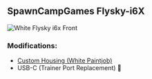 ## SpawnCampGames Flysky-i6X
![White Flysky i6x Front](https://preview.redd.it/white-flysky-i6x-mod-v0-iq2cgoupjdrc1.png?width=855&format=png&auto=webp&s=494ad7e7c8c7df1ec74ce506678d7c79d7888df6)

### Modifications:
- [Custom Housing (White Paintjob)](https://www.reddit.com/r/RemoteControl/comments/1br5kv3/white_flyskyi6x_mod/)
- USB-C (Trainer Port Replacement) 🚧
